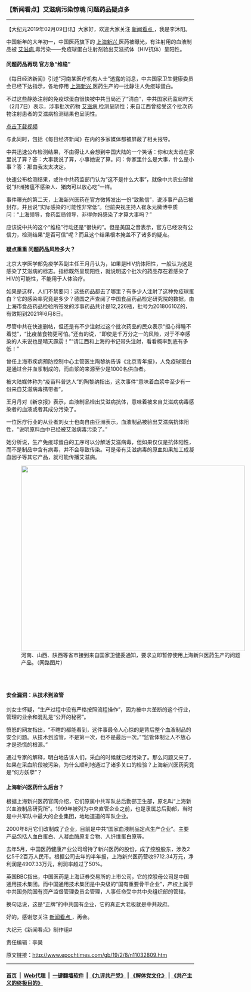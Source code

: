 ### 【新闻看点】艾滋病污染惊魂 问题药品疑点多
------------------------

<p>
 【大纪元2019年02月09日讯】大家好，欢迎大家关注
 <a href="http://www.epochtimes.com/gb/tag/%E6%96%B0%E9%97%BB%E7%9C%8B%E7%82%B9.html">
  新闻看点
 </a>
 ，我是李沐阳。
</p>
<p>
 中国新年的大年初一，中国医药旗下的
 <a href="http://www.epochtimes.com/gb/tag/%E4%B8%8A%E6%B5%B7%E6%96%B0%E5%85%B4.html">
  上海新兴
 </a>
 医药被曝光，有注射用的血液制品被
 <a href="http://www.epochtimes.com/gb/tag/%E8%89%BE%E6%BB%8B%E7%97%85.html">
  艾滋病
 </a>
 毒污染——免疫球蛋白注射剂验出艾滋抗体（HIV抗体）呈阳性。
</p>
<h4>
 问题药品再现 官方急“维稳”
</h4>
<p>
 《每日经济新闻》引述“河南某医疗机构人士”透露的消息，中共国家卫生健康委员会已经下达指示，各地停用
 <a href="http://www.epochtimes.com/gb/tag/%E4%B8%8A%E6%B5%B7%E6%96%B0%E5%85%B4.html">
  上海新兴
 </a>
 医药生产的一批静注人免疫球蛋白。
</p>
<p>
 不过这些静脉注射的免疫球蛋白很快被中共当局还了“清白”，中共国家药监局昨天（2月7日）表示，涉事批次药物
 <a href="http://www.epochtimes.com/gb/tag/%E8%89%BE%E6%BB%8B%E7%97%85.html">
  艾滋病
 </a>
 检测呈阴性；来自江西曾接受这个批次药物注射患者的艾滋病检测结果也呈阴性。
</p>
<p style="text-align: center;">
 <link href="//www.youmaker.com/css/api2.css" media="all" rel="stylesheet" target="_blank" type="text/css"/>
 <div class="video_fit_container">
 </div>
</p>
<p>
 <a href="https://vs.ntd.tv/2019/0208/d3b31c19-9a9f-4e01-6398-fc4903d1c2c9/video_480p.mp4">
  点击下载视频
 </a>
</p>
<p>
 与此同时，包括《每日经济新闻》在内的多家媒体都被屏蔽了相关报导。
</p>
<p>
 中共迅速公布检测结果，不由得让人会想到中国大陆的一个笑话：你和太太谁在家里说了算？答：大事我说了算，小事她说了算。问：你家里什么是大事，什么是小事？答：那由我太太决定。
</p>
<p>
 快速公布检测结果，或许中共药监部门认为“这不是什么大事”，就像中共农业部曾说“非洲猪瘟不感染人、猪肉可以放心吃”一样。
</p>
<p>
 事件曝光的第二天，上海新兴医药在官方微博发出一份“致歉信”，说涉事产品已被封存。并且说“实际感染的可能性非常低”。但前央视主持人崔永元微博中质问：“上海领导，食药监局领导，非得你妈感染了才算大事吗？”
</p>
<p>
 应该说中共的这个“维稳”行动还是“很快的”。但是美国之音表示，官方已经没有公信力，检测结果“是否可信”呢？而且这个结果根本掩盖不了诸多的疑点。
</p>
<h4>
 疑点重重 问题药品风险多大？
</h4>
<p>
 北京大学医学部免疫学系副主任王月丹认为，如果是HIV抗体阳性，一般认为这是感染了艾滋病的标志。指标既然呈现阳性，就说明这个批次的药品存在着感染了HIV的可能性，不能用于人体治疗。
</p>
<p>
 如果是这样，人们不禁要问：这些药品都去了哪里？有多少人注射了这种免疫球蛋白？它的感染率究竟是多少？德国之声查阅了中国食品药品检定研究院的数据，由上海市食品药品检验所签发的涉事药品共计是12,226瓶，批号为20180610Z的，有效期到2021年6月8日。
</p>
<p>
 尽管中共在快速删帖，但还是有不少注射过这个批次药品的民众表示“担心得睡不着觉”，“比疫苗食物更可怕。”还有的说，“即使是千万分之一的风险，对于不幸感染的人来说也是晴天霹雳！”“请江西和上海的书记带头注射，看看概率到底有多低！”
</p>
<p>
 曾任上海市疾病预防控制中心主管医生陶黎纳告诉《北京青年报》，人免疫球蛋白是通过合并血浆制成的，而血浆的来源至少是1000名供血者。
</p>
<p>
 被大陆媒体称为“疫苗科普达人”的陶黎纳指出，这次事件“意味着血浆中至少有一份来自艾滋病毒携带者”。
</p>
<p>
 王月丹对《新京报》表示，血液制品检出艾滋病抗体，意味着被来自艾滋病病毒感染者的血液或者其成分污染了。
</p>
<p>
 一位医疗行业的从业者刘女士也向自由亚洲表示，血液制品被验出艾滋病抗体阳性，“说明原料血中已经被艾滋病毒污染了。”
</p>
<p>
 她分析说，生产免疫球蛋白的工序可以分解活艾滋病毒，但如果仅仅是抗体阳性，而不是制品中含有病毒，并不会导致传染。可是带有艾滋病毒的原血如果加工成凝血因子等其它产品，就可能传播艾滋病。
</p>
<figure class="wp-caption aligncenter" id="attachment_11032887" style="width: 600px">
 <a href="http://i.epochtimes.com/assets/uploads/2019/02/4c95d2f0ec3e7567ede3b250884526f5-e1549397626534-1.jpg">
  <img alt="" class="size-large wp-image-11032887" height="497" src="http://i.epochtimes.com/assets/uploads/2019/02/4c95d2f0ec3e7567ede3b250884526f5-e1549397626534-1-600x497.jpg" width="600"/>
 </a>
 <br/><figcaption class="wp-caption-text">
  河南、山西、陕西等省市接到来自国家卫健委通知，要求立即暂停使用上海新兴医药生产的问题产品。（网路图片）
 </figcaption><br/>
</figure><br/>
<h4>
 安全漏洞：从技术到监管
</h4>
<p>
 刘女士怀疑，“生产过程中没有严格按照流程操作”，因为被中共垄断的这个行业，管理的业余和混乱是“公开的秘密”。
</p>
<p>
 愤怒的网友指出，“不瞎的都能看到，这件事最令人心惊的是背后整个血液制品的安全问题。从技术到监管，不是第一次，也不是最后一次。”“监管体制让人不放心才是恐慌的根源。”
</p>
<p>
 通过专家的解释，明白地告诉人们，采血的时候就已经污染了。那么问题又来了，如果在采血阶段被污染，为什么顺利地通过了诸多关口的检验？上海新兴医药究竟是“何方妖孽”？
</p>
<h4>
 上海新兴医药什么后台？
</h4>
<p>
 根据上海新兴医药官网介绍，它们原属中共军队总后勤部卫生部，原名叫“上海新兴血液制品研究所”。1999年被列为中央直管企业之前，也是隶属总后勤部，当时是中共军队中最大的企业集团，地地道道的军队企业。
</p>
<p>
 2000年8月它们改制成了企业，目前是中共“国家血液制品定点生产企业”。主要产品包括人血白蛋白、人凝血酶原复合物、人纤维蛋白原等。
</p>
<p>
 去年5月，中国医药健康产业公司增持了新兴医药的股份，成了控股股东，涉及2亿5千2百万人民币。根据公司去年的半年报，上海新兴医药营收9712.34万元，净利润是4907.33万元，利润率超过了50%。
</p>
<p>
 英国BBC指出，中国医药是上海证券交易所的上市公司，它的控股母公司是中国通用技术集团。而中国通用技术集团是中央级的“国有重要骨干企业”，产权上属于中共国务院国有资产监督管理委员会管理，人事任命受中共中央组织部的管辖。
</p>
<p>
 换句话说，这是“正牌”的中共国有企业，它的真正大老板就是中共政府。
</p>
<p>
 好的，感谢您关注
 <a href="http://www.epochtimes.com/gb/tag/%E6%96%B0%E9%97%BB%E7%9C%8B%E7%82%B9.html">
  新闻看点
 </a>
 ，再会。
</p>
<p>
 大纪元《新闻看点》制作组#
</p>
<p>
 责任编辑：李昊
</p>

原文链接：http://www.epochtimes.com/gb/19/2/8/n11032809.htm


------------------------
#### [首页](https://github.com/gfw-breaker/banned-news/blob/master/README.md) &nbsp;|&nbsp; [Web代理](https://github.com/labour-camp/helloworld) &nbsp;|&nbsp; [一键翻墙软件](https://github.com/gfw-breaker/nogfw/blob/master/README.md) &nbsp;| [《九评共产党》](https://github.com/gfw-breaker/9ping.md/blob/master/README.md#九评之一评共产党是什么) | [《解体党文化》](https://github.com/gfw-breaker/jtdwh.md/blob/master/README.md) | [《共产主义的终极目的》](https://github.com/gfw-breaker/gczydzjmd.md/blob/master/README.md)

